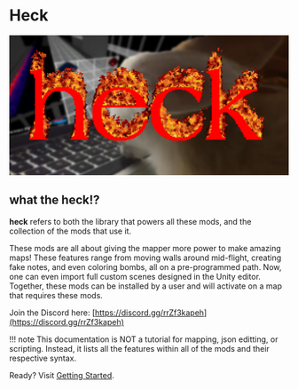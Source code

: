 # Heck

![heck logo](/assets/firebunni.png)

## what the heck!?

**heck** refers to both the library that powers all these mods, and the collection of the mods that use it.

These mods are all about giving the mapper more power to make amazing maps! These features range from moving walls around mid-flight, creating fake notes, and even coloring bombs, all on a pre-programmed path. Now, one can even import full custom scenes designed in the Unity editor. Together, these mods can be installed by a user and will activate on a map that requires these mods.

Join the Discord here: [https://discord.gg/rrZf3kapeh](https://discord.gg/rrZf3kapeh)

!!! note
    This documentation is NOT a tutorial for mapping, json editting, or scripting. Instead, it lists all the features within all of the mods and their respective syntax.

Ready? Visit [Getting Started](getting-started.md).